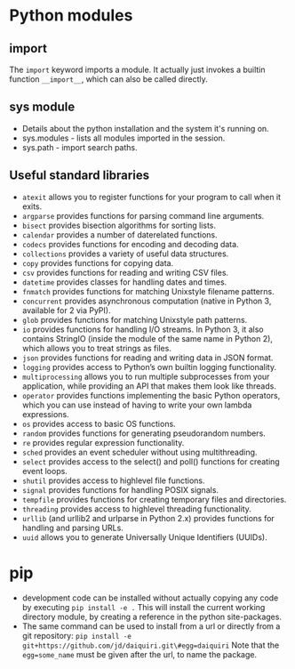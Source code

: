 # Python modules


## import
The `import` keyword imports a module. It actually just invokes a builtin function `__import__`, which
can also be called directly.


## sys module
- Details about the python installation and the system it's running on.
- sys.modules - lists all modules imported in the session.
- sys.path - import search paths.


## Useful standard libraries
* `atexit` allows you to register functions for your program to call when it exits.
* `argparse` provides functions for parsing command line arguments.
* `bisect` provides bisection algorithms for sorting lists.
* `calendar` provides a number of date­related functions.
* `codecs` provides functions for encoding and decoding data.
* `collections` provides a variety of useful data structures.
* `copy` provides functions for copying data.
* `csv` provides functions for reading and writing CSV files.
* `datetime` provides classes for handling dates and times.
* `fnmatch` provides functions for matching Unix­style filename patterns.
* `concurrent` provides asynchronous computation (native in Python 3, available for 2 via PyPI).
* `glob` provides functions for matching Unix­style path patterns.
* `io` provides functions for handling I/O streams. In Python 3, it also contains StringIO
   (inside the module of the same name in Python 2), which allows you to treat strings as files.
* `json` provides functions for reading and writing data in JSON format.
* `logging` provides access to Python’s own built­in logging functionality.
* `multiprocessing` allows you to run multiple subprocesses from your application, while
   providing an API that makes them look like threads.
* `operator` provides functions implementing the basic Python operators, which you can
   use instead of having to write your own lambda expressions.
* `os` provides access to basic OS functions.
* `random` provides functions for generating pseudorandom numbers.
* `re` provides regular expression functionality.
* `sched` provides an event scheduler without using multithreading.
* `select` provides access to the select() and poll() functions for creating event loops.
* `shutil` provides access to high­level file functions.
* `signal` provides functions for handling POSIX signals.
* `tempfile` provides functions for creating temporary files and directories.
* `threading` provides access to high­level threading functionality.
* `urllib` (and urllib2 and urlparse in Python 2.x) provides functions for handling and parsing URLs.
* `uuid` allows you to generate Universally Unique Identifiers (UUIDs).


# pip
* development code can be installed without actually copying any code
  by executing
  `pip install -e .`
  This will install the current working directory module, by creating
  a reference in the python site-packages.
* The same command can be used to install from a url or directly
  from a git repository:
  `pip install -e git+https://github.com/jd/daiquiri.git\#egg=daiquiri`
  Note that the `egg=some_name` must be given after the url, to name the package.
